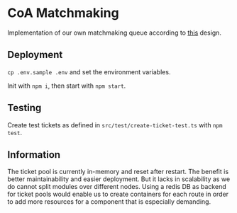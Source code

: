 # CoA Matchmaking

Implementation of our own matchmaking queue according to [this](https://chromaway.atlassian.net/wiki/spaces/CGD/pages/225018014/Battles+Matchmaking) design.

## Deployment

`cp .env.sample .env` and set the environment variables.

Init with `npm i`, then start with `npm start`.

## Testing

Create test tickets as defined in `src/test/create-ticket-test.ts` with `npm test`.

## Information

The ticket pool is currently in-memory and reset after restart. The benefit is better maintainability and easier deployment. But it lacks in scalability as we do cannot split modules over different nodes. Using a redis DB as backend for ticket pools would enable us to create containers for each route in order to add more resources for a component that is especially demanding.
